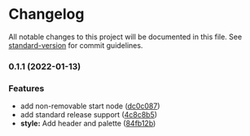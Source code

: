 # Changelog

All notable changes to this project will be documented in this file. See [standard-version](https://github.com/conventional-changelog/standard-version) for commit guidelines.

### 0.1.1 (2022-01-13)


### Features

* add non-removable start node ([dc0c087](https://github.com/null-usr/DialogueEditor/commit/dc0c087d4c86e34b8d3bb372793091b0e4bc441e))
* add standard release support ([4c8c8b5](https://github.com/null-usr/DialogueEditor/commit/4c8c8b5f8316edf2fb6083a18daf11b902fab054))
* **style:** Add header and palette ([84fb12b](https://github.com/null-usr/DialogueEditor/commit/84fb12bcb1501bb39f2e67d5b4170328c7a6fc94))

